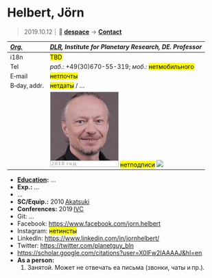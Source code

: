 # Helbert, Jörn
> 2019.10.12 ┊ **🚀 [despace](index.md)** → **[Contact](contact.md)**

|*[Org.](contact.md)*|*[DLR](03_dlr.md), Institute for Planetary Research, DE. Professor*|
|:--|:--|
|i18n| <mark>TBD</mark> |
|Tel| *раб.:* +49(30)670-55-319; *моб.:* <mark>нетмобильного</mark> |
|E‑mail| <mark>нетпочты</mark> |
|B‑day, addr.| <mark>нетдаты</mark> / … |
|| [![](f/contact/h/helbert_001_photo_thumb.jpg)](f/contact/h/helbert_001_photo.jpg) <mark>нетподписи</mark> [![](f/contact//_001_sign_thumb.jpg)](f/contact//_001_sign.png) |

   - **[Education](edu.md):** …
   - **Exp.:** …
   - …
   - **SC/Equip.:** 2010 [Akatsuki](akatsuki.md)
   - **Conferences:** 2019 [IVC](ivc_2019.md)
   - Git: …
   - Facebook: <https://www.facebook.com/jorn.helbert>
   - Instagram: <mark>нетинсты</mark>
   - LinkedIn: <https://www.linkedin.com/in/jornhelbert/>
   - Twitter: <https://twitter.com/planetguy_bln>
   - <https://scholar.google.com/citations?user=X0lFw2IAAAAJ&hl=en>
   - **As a person:**
      1. Занятой. Может не отвечать еа письма (звонки, чаты и пр.).
